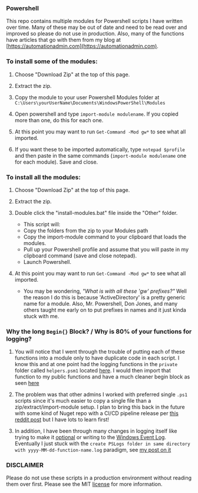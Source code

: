 
###  Powershell

This repo contains multiple modules for Powershell scripts I have written over time. Many of these may be out of date and need to be read over and improved so please do not use in production. Also, many of the functions have articles that go with them from my blog at [https://automationadmin.com](https://automationadmin.com).

### To install some of the modules:

1. Choose "Download Zip" at the top of this page.

2. Extract the zip.

3. Copy the module to your user Powershell Modules folder at `C:\Users\yourUserName\Documents\WindowsPowerShell\Modules`

4. Open powershell and type `import-module modulename`. If you copied more than one, do this for each one.

5. At this point you may want to run `Get-Command -Mod gw*` to see what all imported.

6. If you want these to be imported automatically, type `notepad $profile` and then paste in the same commands (`import-module modulename` one for each module). Save and close.

### To install all the modules:

1. Choose "Download Zip" at the top of this page.

2. Extract the zip.

3. Double click the "install-modules.bat" file inside the "Other" folder. 

   - This script will:
   - Copy the folders from the zip to your Modules path
   - Copy the import-module command to your clipboard that loads the modules.
   - Pull up your Powershell profile and assume that you will paste in my clipboard command (save and close notepad).
   - Launch Powershell.

4. At this point you may want to run `Get-Command -Mod gw*` to see what all imported.

   - You may be wondering, *"What is with all these 'gw' prefixes?"* Well the reason I do this is because 'ActiveDirectory' is a pretty generic name for a module. Also, Mr. Powershell, Don Jones, and many others taught me early on to put prefixes in names and it just kinda stuck with me.

### Why the long `Begin{}` Block? / Why is 80% of your functions for logging?

1. You will notice that I went through the trouble of putting each of these functions into a module only to have duplicate code in each script. I know this and at one point had the logging functions in the `private` folder called `helpers.psm1` located [here](https://github.com/gerryw1389/powershell/blob/master/Other/templates/old-helpers-w-logging.psm1). I would then import that function to my public functions and have a much cleaner begin block as seen [here](https://github.com/gerryw1389/powershell/blob/master/Other/templates/old-template-w-logging-module-req.ps1)

2. The problem was that other admins I worked with preferred single `.ps1` scripts since it's much easier to copy a single file than a zip/extract/import-module setup. I plan to bring this back in the future with some kind of Nuget repo with a CI/CD pipeline release per [this reddit post](https://www.reddit.com/r/PowerShell/comments/gl28tc/building_a_pipeline_for_scripts/) but I have lots to learn first!

3. In addition, I have been through many changes in logging itself like trying to make it [optional](https://github.com/gerryw1389/powershell/blob/master/Other/templates/old-template-w-logging-optional.ps1) or writing to the [Windows Event Log](https://github.com/gerryw1389/powershell/blob/master/Other/templates/old-helpers-w-eventlog.psm1). Eventually I just stuck with the `create PSLogs folder in same directory with yyyy-MM-dd-function-name.log` paradigm, see [my post on it](https://automationadmin.com/2017/09/ps-why-I-use-my-template-for-logging/)


### DISCLAIMER 

Please do not use these scripts in a production environment without reading them over first. Please see the MIT [license](./LICENSE) for more information.